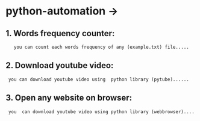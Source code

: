 # python-automation ->

 ## 1. Words frequency counter:
     
       you can count each words frequency of any (example.txt) file.....
       
 
 ## 2. Download youtube video:
 
     you can download youtube video using  python library (pytube)......   

 ##  3. Open any website on browser:
    
     you  can download youtube video using python library (webbrowser)....
